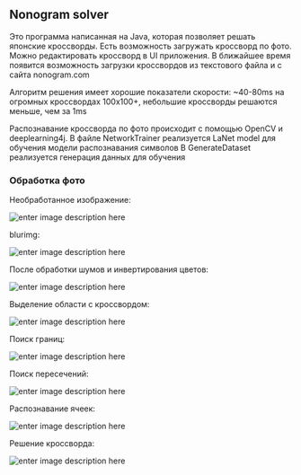 ## Nonogram solver

Это программа написанная на Java, которая позволяет решать японские кроссворды.
Есть возможность загружать кроссворд по фото.
Можно редактировать кроссворд в UI приложения.
В ближайшее время появится возможность загрузки кроссвордов из текстового файла и с сайта nonogram.com

Алгоритм решения имеет хорошие показатели скорости: ~40-80ms на огромных кроссвордах 100x100+, небольшие кроссворды решаются меньше, чем за 1ms

Распознавание кроссворда по фото происходит с помощью OpenCV и deeplearning4j.
В файле NetworkTrainer реализуется LaNet model для обучения модели распознавания символов
В GenerateDataset реализуется генерация данных для обучения

### Обработка фото

Необработанное изображение:

![enter image description here](https://raw.githubusercontent.com/ap0stal/nonogram-solver/master/Screenshot_1.png)

blurimg:

![enter image description here](https://raw.githubusercontent.com/ap0stal/nonogram-solver/master/Screenshot_3.png)

После обработки шумов и инвертирования цветов:

![enter image description here](https://raw.githubusercontent.com/ap0stal/nonogram-solver/master/Screenshot_4.png)

Выделение области с кроссвордом:

![enter image description here](https://raw.githubusercontent.com/ap0stal/nonogram-solver/master/Screenshot_5.png)

Поиск границ:

![enter image description here](https://raw.githubusercontent.com/ap0stal/nonogram-solver/master/Screenshot_6.png)

Поиск пересечений:

![enter image description here](https://raw.githubusercontent.com/ap0stal/nonogram-solver/master/Screenshot_7.png)

Распознавание ячеек:

![enter image description here](https://raw.githubusercontent.com/ap0stal/nonogram-solver/master/Screenshot_8.png)

Решение кроссворда:

![enter image description here](https://raw.githubusercontent.com/ap0stal/nonogram-solver/master/Screenshot_10.png)
